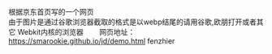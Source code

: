 根据京东首页写的一个网页                                      
由于图片是通过谷歌浏览器截取的格式是以webp结尾的请用谷歌,欧朋打开或者其它 Webkit内核的浏览器        
网页地址：https://smarookie.github.io/jd/demo.html
fenzhier